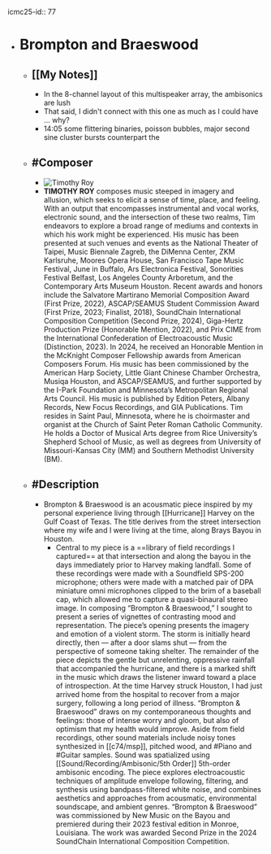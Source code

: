 icmc25-id:: 77

- # Brompton and Braeswood
	- ## [[My Notes]]
		- In the 8-channel layout of this multispeaker array, the ambisonics are lush
		- That said, I didn't connect with this one as much as I could have ... why?
		- 14:05 some flittering binaries, poisson bubbles, major second sine cluster bursts counterpart the
	- ## #Composer
		- ![Timothy Roy](https://icmc2025.sites.northeastern.edu/files/2025/06/77-Roy_headshot_2022-221x300.jpg)
		- **TIMOTHY ROY** composes music steeped in imagery and allusion, which seeks to elicit a sense of time, place, and feeling. With an output that encompasses instrumental and vocal works, electronic sound, and the intersection of these two realms, Tim endeavors to explore a broad range of mediums and contexts in which his work might be experienced. His music has been presented at such venues and events as the National Theater of Taipei, Music Biennale Zagreb, the DiMenna Center, ZKM Karlsruhe, Moores Opera House, San Francisco Tape Music Festival, June in Buffalo, Ars Electronica Festival, Sonorities Festival Belfast, Los Angeles County Arboretum, and the Contemporary Arts Museum Houston. Recent awards and honors include the Salvatore Martirano Memorial Composition Award (First Prize, 2022), ASCAP/SEAMUS Student Commission Award (First Prize, 2023; Finalist, 2018), SoundChain International Composition Competition (Second Prize, 2024), Giga-Hertz Production Prize (Honorable Mention, 2022), and Prix CIME from the International Confederation of Electroacoustic Music (Distinction, 2023). In 2024, he received an Honorable Mention in the McKnight Composer Fellowship awards from American Composers Forum. His music has been commissioned by the American Harp Society, Little Giant Chinese Chamber Orchestra, Musiqa Houston, and ASCAP/SEAMUS, and further supported by the I-Park Foundation and Minnesota’s Metropolitan Regional Arts Council. His music is published by Edition Peters, Albany Records, New Focus Recordings, and GIA Publications. Tim resides in Saint Paul, Minnesota, where he is choirmaster and organist at the Church of Saint Peter Roman Catholic Community. He holds a Doctor of Musical Arts degree from Rice University’s Shepherd School of Music, as well as degrees from University of Missouri-Kansas City (MM) and Southern Methodist University (BM).
	- ## #Description
		- Brompton & Braeswood is an acousmatic piece inspired by my personal experience living through [[Hurricane]] Harvey on the Gulf Coast of Texas. The title derives from the street intersection where my wife and I were living at the time, along Brays Bayou in Houston.
			- Central to my piece is a ==library of field recordings I captured== at that intersection and along the bayou in the days immediately prior to Harvey making landfall. Some of these recordings were made with a Soundfield SPS-200 microphone; others were made with a matched pair of DPA miniature omni microphones clipped to the brim of a baseball cap, which allowed me to capture a quasi-binaural stereo image. In composing “Brompton & Braeswood,” I sought to present a series of vignettes of contrasting mood and representation. The piece’s opening presents the imagery and emotion of a violent storm. The storm is initially heard directly, then — after a door slams shut — from the perspective of someone taking shelter. The remainder of the piece depicts the gentle but unrelenting, oppressive rainfall that accompanied the hurricane, and there is a marked shift in the music which draws the listener inward toward a place of introspection. At the time Harvey struck Houston, I had just arrived home from the hospital to recover from a major surgery, following a long period of illness. “Brompton & Braeswood” draws on my contemporaneous thoughts and feelings: those of intense worry and gloom, but also of optimism that my health would improve. Aside from field recordings, other sound materials include noisy tones synthesized in [[c74/msp]], pitched wood, and #Piano and #Guitar samples. Sound was spatialized using [[Sound/Recording/Ambisonic/5th Order]] 5th-order ambisonic encoding. The piece explores electroacoustic techniques of amplitude envelope following, filtering, and synthesis using bandpass-filtered white noise, and combines aesthetics and approaches from acousmatic, environmental soundscape, and ambient genres. “Brompton & Braeswood” was commissioned by New Music on the Bayou and premiered during their 2023 festival edition in Monroe, Louisiana. The work was awarded Second Prize in the 2024 SoundChain International Composition Competition.